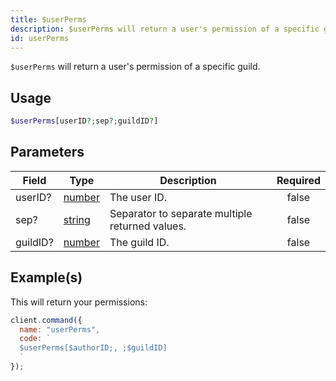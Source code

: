 ```yaml
---
title: $userPerms
description: $userPerms will return a user's permission of a specific guild.
id: userPerms
---
```


`$userPerms` will return a user's permission of a specific guild.

## Usage

```php
$userPerms[userID?;sep?;guildID?]
```

## Parameters

| Field    | Type                                                                                              | Description                                     | Required |
| -------- | ------------------------------------------------------------------------------------------------- | ----------------------------------------------- | :------: |
| userID?  | [number](https://developer.mozilla.org/en-US/docs/Web/JavaScript/Reference/Global_Objects/Number) | The user ID.                                    |  false   |
| sep?     | [string](https://developer.mozilla.org/en-US/docs/Web/JavaScript/Reference/Global_Objects/String) | Separator to separate multiple returned values. |  false   |
| guildID? | [number](https://developer.mozilla.org/en-US/docs/Web/JavaScript/Reference/Global_Objects/Number) | The guild ID.                                   |  false   |

## Example(s)

This will return your permissions:

```javascript
client.command({
  name: "userPerms",
  code: `
  $userPerms[$authorID;, ;$guildID]
  `
});
```
